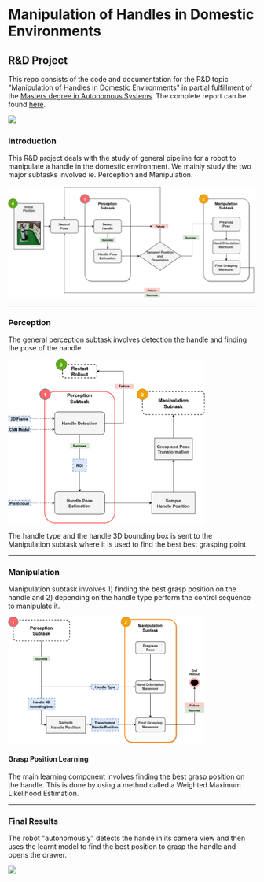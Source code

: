 # Manipulation of Handles in Domestic Environments
## R&D Project

This repo consists of the code and documentation for the R&D topic "Manipulation of Handles in Domestic Environments"
in partial fulfillment of the [Masters degree in Autonomous Systems](https://www.h-brs.de/en/inf/study/master/autonomous-systems). The complete report can be found [here](https://github.com/njanirudh/Research-Development-HBRS/blob/master/reports/Manipulation_of_Handles__R_D_compressed.pdf).

![](/images/presentation/Manipulation_lq.gif)

### Introduction
This R&D project deals with the study of general pipeline for a robot to manipulate a handle in the domestic environment. We mainly study the two major subtasks involved ie. Perception and Manipulation.

<img src="/images/presentation/pipeline-pipeline full.png" width="800"></img>

---
### Perception 
The general perception subtask involves detection the handle and finding the pose of the handle.

<img src="/images/presentation/pipeline-perception.png" width="400">

The handle type and the handle 3D bounding box is sent to the Manipulation subtask where it is used to find the best best grasping point.

---
### Manipulation 
Manipulation subtask involves 1) finding the best grasp position on the handle and 2) depending on the handle type perform the control sequence to manipulate it.

<img src="/images/presentation/pipeline-manipulation_2.png " width="400">

#### Grasp Position Learning
The main learning component involves finding the best grasp position on the handle. This is done by using a method called a Weighted Maximum Likelihood Estimation. 

---
### Final Results
The robot "autonomously" detects the hande in its camera view and then uses the learnt model to find the best position to grasp the handle and opens the drawer.

![](/images/presentation/Manipulation_lq.gif)
